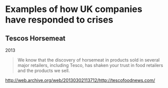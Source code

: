 # Examples of how UK companies have responded to crises

## Tescos Horsemeat 

2013

> We know that the discovery of horsemeat in products sold in several major retailers, including Tesco, has shaken your trust in food retailers and the products we sell.

http://web.archive.org/web/20130302113712/http://tescofoodnews.com/
